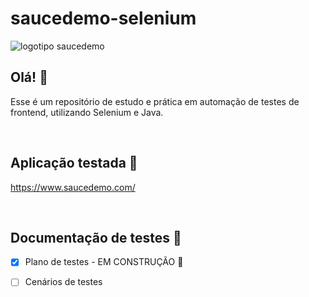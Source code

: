 
# saucedemo-selenium

![logotipo saucedemo](https://www.saucedemo.com/v1/img/Login_Bot_graphic.png)



## Olá! 👋
Esse é um repositório de estudo e prática em automação de testes de frontend, utilizando Selenium e Java.

<br>

## Aplicação testada 🔎
https://www.saucedemo.com/

<br>

## Documentação de testes 📖
- [x] Plano de testes - EM CONSTRUÇÃO 🚧
- [ ] Cenários de testes

